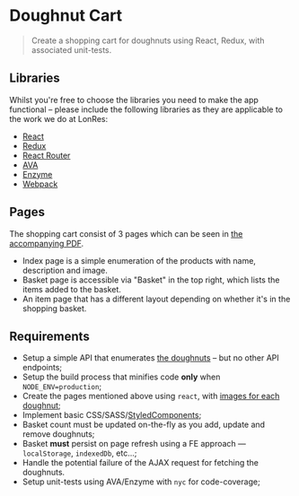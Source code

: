 # Doughnut Cart

> Create a shopping cart for doughnuts using React, Redux, with associated unit-tests.

## Libraries

Whilst you're free to choose the libraries you need to make the app functional &ndash; please include the following libraries as they are applicable to the work we do at LonRes:

* [React](https://github.com/facebook/react)
* [Redux](https://github.com/reactjs/redux)
* [React Router](https://github.com/ReactTraining/react-router/)
* [AVA](https://github.com/avajs/ava)
* [Enzyme](https://github.com/airbnb/enzyme)
* [Webpack](https://github.com/webpack/webpack)

## Pages

The shopping cart consist of 3 pages which can be seen in [the accompanying PDF](/Pages.pdf).

* Index page is a simple enumeration of the products with name, description and image.
* Basket page is accessible via "Basket" in the top right, which lists the items added to the basket.
* An item page that has a different layout depending on whether it's in the shopping basket.

## Requirements

* Setup a simple API that enumerates [the doughnuts](/doughnuts.json) &ndash; but no other API endpoints;
* Setup the build process that minifies code **only** when `NODE_ENV=production`;
* Create the pages mentioned above using `react`, with [images for each doughnut](/media);
* Implement basic CSS/SASS/[StyledComponents](https://github.com/styled-components/styled-components);
* Basket count must be updated on-the-fly as you add, update and remove doughnuts;
* Basket **must** persist on page refresh using a FE approach &mdash; `localStorage`, `indexedDb`, etc...;
* Handle the potential failure of the AJAX request for fetching the doughnuts.
* Setup unit-tests using AVA/Enzyme with `nyc` for code-coverage;
